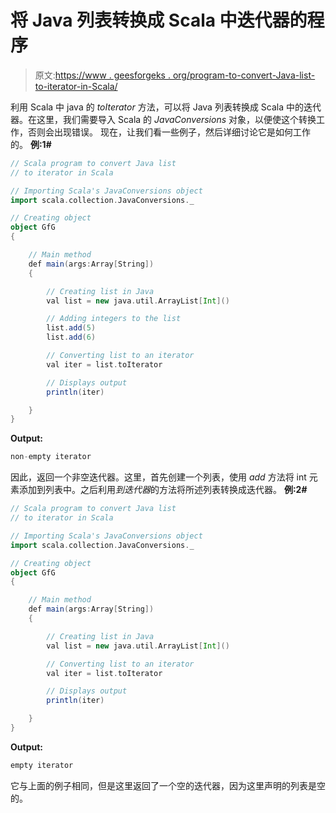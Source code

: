 # 将 Java 列表转换成 Scala 中迭代器的程序

> 原文:[https://www . geesforgeks . org/program-to-convert-Java-list-to-iterator-in-Scala/](https://www.geeksforgeeks.org/program-to-convert-java-list-to-an-iterator-in-scala/)

利用 Scala 中 java 的 *toIterator* 方法，可以将 Java 列表转换成 Scala 中的迭代器。在这里，我们需要导入 Scala 的 *JavaConversions* 对象，以便使这个转换工作，否则会出现错误。
现在，让我们看一些例子，然后详细讨论它是如何工作的。
**例:1#**

```scala
// Scala program to convert Java list 
// to iterator in Scala

// Importing Scala's JavaConversions object
import scala.collection.JavaConversions._

// Creating object
object GfG
{ 

    // Main method
    def main(args:Array[String])
    {

        // Creating list in Java
        val list = new java.util.ArrayList[Int]()

        // Adding integers to the list
        list.add(5)
        list.add(6)

        // Converting list to an iterator 
        val iter = list.toIterator

        // Displays output
        println(iter)

    }
}
```

**Output:**

```scala
non-empty iterator

```

因此，返回一个非空迭代器。这里，首先创建一个列表，使用 *add* 方法将 int 元素添加到列表中。之后利用*到迭代器*的方法将所述列表转换成迭代器。
**例:2#**

```scala
// Scala program to convert Java list 
// to iterator in Scala

// Importing Scala's JavaConversions object
import scala.collection.JavaConversions._

// Creating object
object GfG
{ 

    // Main method
    def main(args:Array[String])
    {

        // Creating list in Java
        val list = new java.util.ArrayList[Int]()

        // Converting list to an iterator 
        val iter = list.toIterator

        // Displays output
        println(iter)

    }
}
```

**Output:**

```scala
empty iterator

```

它与上面的例子相同，但是这里返回了一个空的迭代器，因为这里声明的列表是空的。